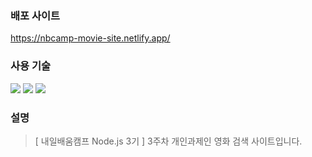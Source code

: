 

### 배포 사이트

<a href="https://nbcamp-movie-site.netlify.app/" target="_blank" style="text-decoration: none;">https://nbcamp-movie-site.netlify.app/</a>

### 사용 기술
<span><img src="https://img.shields.io/badge/html5-E34F26?style=for-the-badge&logo=html5&logoColor=white"></span> <span><img src="https://img.shields.io/badge/css-1572B6?style=for-the-badge&logo=css3&logoColor=white"></span> <span><img src="https://img.shields.io/badge/javascript-F7DF1E?style=for-the-badge&logo=javascript&logoColor=black"></span>

### 설명

> [ 내일배움캠프 Node.js 3기 ]
> 3주차 개인과제인 영화 검색 사이트입니다.

